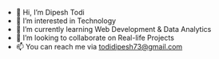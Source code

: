 - 👋 Hi, I’m Dipesh Todi
- 👀 I’m interested in Technology
- 🌱 I’m currently learning Web Development & Data Analytics
- 💞️ I’m looking to collaborate on Real-life Projects
- 📫 You can reach me via todidipesh73@gmail.com

<!---
dipeshtodi/dipeshtodi is a ✨ special ✨ repository because its `README.md` (this file) appears on your GitHub profile.
You can click the Preview link to take a look at your changes.
--->
